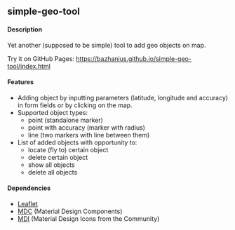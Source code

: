 ## simple-geo-tool

#### Description
Yet another (supposed to be simple) tool to add geo objects on map.

Try it on GitHub Pages: https://bazhanius.github.io/simple-geo-tool/index.html

#### Features
- Adding object by inputting parameters (latitude, longitude and accuracy) in form fields or by clicking on the map.
- Supported object types:
  - point (standalone marker)
  - point with accuracy (marker with radius)
  - line (two markers with line between them)
- List of added objects with opportunity to:
  - locate (fly to) certain object
  - delete certain object
  - show  all objects
  - delete all objects

#### Dependencies
- [Leaflet](https://github.com/Leaflet/Leaflet)
- [MDC](https://github.com/material-components/material-components-web) (Material Design Components)
- [MDI](https://github.com/Templarian/MaterialDesign) (Material Design Icons from the Community)
